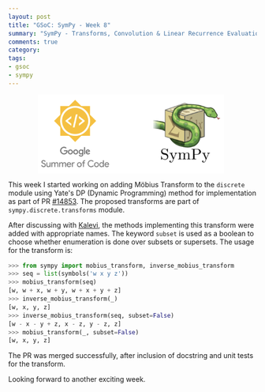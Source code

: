 ```yaml
---
layout: post
title: "GSoC: SymPy - Week 8"
summary: "SymPy - Transforms, Convolution & Linear Recurrence Evaluation"
comments: true
category:
tags:
- gsoc
- sympy
---
```


<img src="/files/gsoc-sympy.png" style="width:75%; height:75%; float:left; margin-left:60px;" />
<br clear="all" />

This week I started working on adding Möbius Transform to the `discrete` module using Yate's DP (Dynamic Programming) method for implementation as part of PR [#14853](https://github.com/sympy/sympy/pull/14853). The proposed transforms are part of `sympy.discrete.transforms` module.

After discussing with [Kalevi](https://github.com/jksuom), the methods implementing this transform were added with appropriate names. The keyword `subset` is used as a boolean to choose whether enumeration is done over subsets or supersets. The usage for the transform is:
```python
>>> from sympy import mobius_transform, inverse_mobius_transform
>>> seq = list(symbols('w x y z'))
>>> mobius_transform(seq)
[w, w + x, w + y, w + x + y + z]
>>> inverse_mobius_transform(_)
[w, x, y, z]
>>> inverse_mobius_transform(seq, subset=False)
[w - x - y + z, x - z, y - z, z]
>>> mobius_transform(_, subset=False)
[w, x, y, z]
```

The PR was merged successfully, after inclusion of docstring and unit tests for the transform.

Looking forward to another exciting week.
